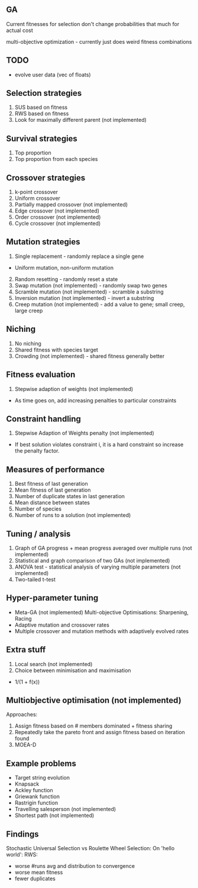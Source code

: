 ## GA

Current fitnesses for selection don't change probabilities that much for actual cost

multi-objective optimization - currently just does weird fitness combinations

## TODO

- evolve user data (vec of floats)

## Selection strategies

1. SUS based on fitness
2. RWS based on fitness
3. Look for maximally different parent (not implemented)

## Survival strategies

1. Top proportion
2. Top proportion from each species

## Crossover strategies

1. k-point crossover
2. Uniform crossover
3. Partially mapped crossover (not implemented)
4. Edge crossover (not implemented)
5. Order crossover (not implemented)
6. Cycle crossover (not implemented)

## Mutation strategies

1. Single replacement - randomly replace a single gene

- Uniform mutation, non-uniform mutation

2. Random resetting - randomly reset a state
3. Swap mutation (not implemented) - randomly swap two genes
4. Scramble mutation (not implemented) - scramble a substring
5. Inversion mutation (not implemented) - invert a substring
6. Creep mutation (not implemented) - add a value to gene; small creep, large creep

## Niching

1. No niching
2. Shared fitness with species target
3. Crowding (not implemented) - shared fitness generally better

## Fitness evaluation

1. Stepwise adaption of weights (not implemented)

- As time goes on, add increasing penalties to particular constraints

## Constraint handling

1. Stepwise Adaption of Weights penalty (not implemented)

- If best solution violates constraint i, it is a hard constraint so increase the penalty factor.

## Measures of performance

1. Best fitness of last generation
2. Mean fitness of last generation
3. Number of duplicate states in last generation
4. Mean distance between states
5. Number of species
6. Number of runs to a solution (not implemented)

## Tuning / analysis

1. Graph of GA progress + mean progress averaged over multiple runs (not implemented)
2. Statistical and graph comparison of two GAs (not implemented)
3. ANOVA test - statistical analysis of varying multiple parameters (not implemented)
4. Two-tailed t-test

## Hyper-parameter tuning

- Meta-GA (not implemented)
  Multi-objective
  Optimisations: Sharpening, Racing
- Adaptive mutation and crossover rates
- Multiple crossover and mutation methods with adaptively evolved rates

## Extra stuff

1. Local search (not implemented)
2. Choice between minimisation and maximisation

- 1/(1 + f(x))

## Multiobjective optimisation (not implemented)

Approaches:

1. Assign fitness based on # members dominated + fitness sharing
2. Repeatedly take the pareto front and assign fitness based on iteration found
3. MOEA-D

## Example problems

- Target string evolution
- Knapsack
- Ackley function
- Griewank function
- Rastrigin function
- Travelling salesperson (not implemented)
- Shortest path (not implemented)

## Findings

Stochastic Universal Selection vs Roulette Wheel Selection:
On 'hello world':
RWS:

- worse #runs avg and distribution to convergence
- worse mean fitness
- fewer duplicates
